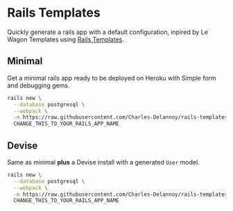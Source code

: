 # Rails Templates

Quickly generate a rails app with a default configuration, inpired by Le Wagon Templates
using [Rails Templates](http://guides.rubyonrails.org/rails_application_templates.html).


## Minimal

Get a minimal rails app ready to be deployed on Heroku with Simple form and debugging gems.

```bash
rails new \
  --database postgresql \
  --webpack \
  -m https://raw.githubusercontent.com/Charles-Delannoy/rails-templates/master/minimal.rb \
  CHANGE_THIS_TO_YOUR_RAILS_APP_NAME
```

## Devise

Same as minimal **plus** a Devise install with a generated `User` model.

```bash
rails new \
  --database postgresql \
  --webpack \
  -m https://raw.githubusercontent.com/Charles-Delannoy/rails-templates/master/devise.rb \
  CHANGE_THIS_TO_YOUR_RAILS_APP_NAME
```
